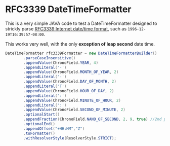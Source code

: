 # RFC3339 DateTimeFormatter

This is a very simple JAVA code to test a DateTimeFormatter designed to strickly parse [RFC3339 Internet date/time format](https://datatracker.ietf.org/doc/html/rfc3339#section-5.6), such as `1996-12-19T16:39:57-08:00`.

This works very well, with the only **exception of leap second** date time.

```JAVA
DateTimeFormatter rfc3339Formatter = new DateTimeFormatterBuilder()
        .parseCaseInsensitive()
        .appendValue(ChronoField.YEAR, 4)
        .appendLiteral('-')
        .appendValue(ChronoField.MONTH_OF_YEAR, 2)
        .appendLiteral('-')
        .appendValue(ChronoField.DAY_OF_MONTH, 2)
        .appendLiteral('T')
        .appendValue(ChronoField.HOUR_OF_DAY, 2)
        .appendLiteral(':')
        .appendValue(ChronoField.MINUTE_OF_HOUR, 2)
        .appendLiteral(':')
        .appendValue(ChronoField.SECOND_OF_MINUTE, 2)
        .optionalStart()
        .appendFraction(ChronoField.NANO_OF_SECOND, 2, 9, true) //2nd parameter: 2 for JRE (8, 11 LTS), 1 for JRE (17 LTS)
        .optionalEnd()
        .appendOffset("+HH:MM","Z")
        .toFormatter()
        .withResolverStyle(ResolverStyle.STRICT);
```